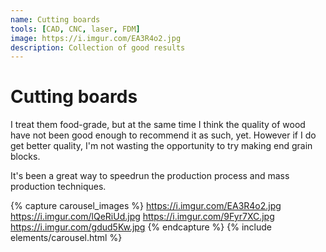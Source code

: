 ```yaml
---
name: Cutting boards
tools: [CAD, CNC, laser, FDM]
image: https://i.imgur.com/EA3R4o2.jpg
description: Collection of good results
---
```


# Cutting boards

I treat them food-grade, but at the same time I think the quality of wood have not been good enough to recommend it as such, yet. However if I do get better quality, I'm not wasting the opportunity to try making end grain blocks.

It's been a great way to speedrun the production process and mass production techniques.

{% capture carousel_images %}
https://i.imgur.com/EA3R4o2.jpg
https://i.imgur.com/lQeRiUd.jpg
https://i.imgur.com/9Fyr7XC.jpg
https://i.imgur.com/gdud5Kw.jpg
{% endcapture %}
{% include elements/carousel.html %}